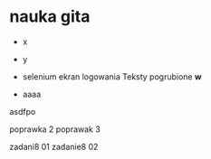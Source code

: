 # nauka gita
- x
- y
- selenium ekran logowania
Teksty pogrubione **w**

- aaaa

asdfpo

poprawka 2
poprawak 3

zadani8 01
zadanie8 02
